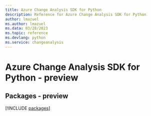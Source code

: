 ```yaml
---
title: Azure Change Analysis SDK for Python
description: Reference for Azure Change Analysis SDK for Python
author: lmazuel
ms.author: lmazuel
ms.data: 03/28/2023
ms.topic: reference
ms.devlang: python
ms.service: changeanalysis
---
```

# Azure Change Analysis SDK for Python - preview
## Packages - preview
[!INCLUDE [packages](change-analysis-index.md)]